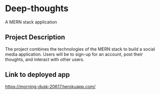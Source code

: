 # Deep-thoughts
A MERN stack application

## Project Description
The project combines the technologies of the MERN stack to build a social media application. Users will be to sign-up for an account, post their thoughts, and interact with other users.

## Link to deployed app
https://morning-dusk-20617.herokuapp.com/